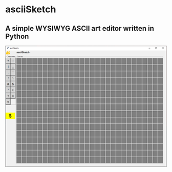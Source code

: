 # asciiSketch
## A simple WYSIWYG ASCII art editor written in Python
![image](https://raw.githubusercontent.com/tfera/asciiSketch/main/docAssets/img/asciiSketch_02_2023.PNG)
